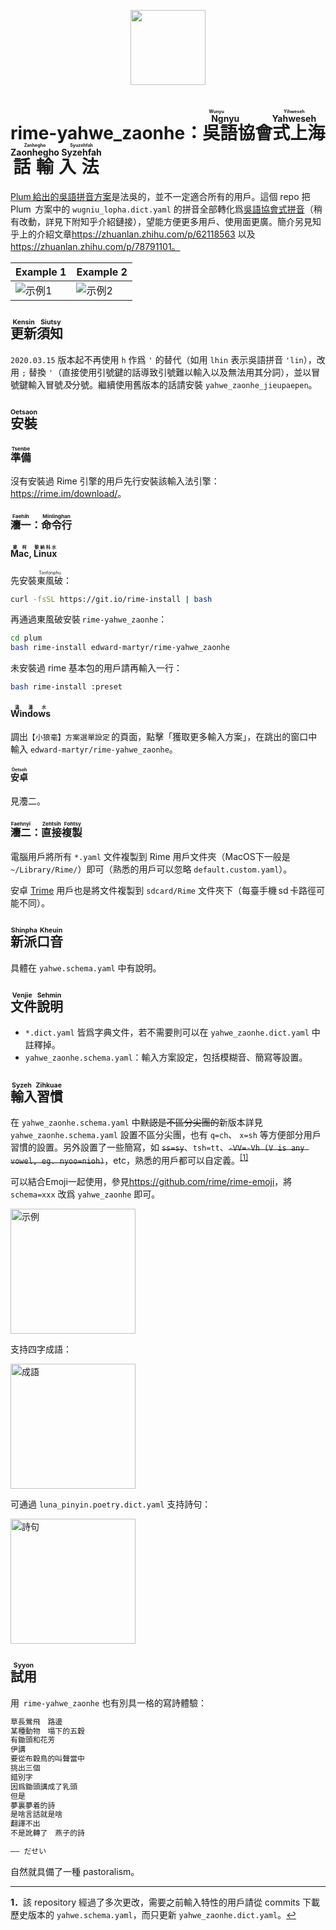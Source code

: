 <p align="center"><img src="https://cdn.jsdelivr.net/gh/edward-martyr/rime-yahwe_zaonhe@add3661/images/logo.svg?sanitize=true" height="120"/></p>

# rime-yahwe_zaonhe：<ruby>吳語協會式上海話輸入法<rt><ruby>Ngnyu<rt>Wunyu</ruby> <ruby>Yahweseh<rt>Yihweseh</ruby> <ruby>Zaonhegho<rt>Zanhegho</ruby> <ruby>Syzehfah<rt>Syuzehfah</ruby></ruby>

[Plum 給出的吳語拼音方案](<https://github.com/rime/rime-wugniu>)是法吳的，並不一定適合所有的用戶。這個 repo 把  Plum  方案中的 `wugniu_lopha.dict.yaml` 的拼音全部轉化爲[吳語協會式拼音](<http://wu-chinese.com/romanization/>)（稍有改動，詳見下附知乎介紹鏈接），望能方便更多用戶、使用面更廣。簡介另見知乎上的介紹文章<https://zhuanlan.zhihu.com/p/62118563> 以及 https://zhuanlan.zhihu.com/p/78791101。

| Example 1                         | Example 2                         |
| --------------------------------- | --------------------------------- |
| ![示例1](https://cdn.jsdelivr.net/gh/edward-martyr/rime-yahwe_zaonhe@add3661/images/gifsample2.gif) | ![示例2](https://cdn.jsdelivr.net/gh/edward-martyr/rime-yahwe_zaonhe@add3661/images/gifsample1.gif) |

## <ruby>更新須知<rt>Kensin Siutsy</ruby>

`2020.03.15` 版本起不再使用 `h` 作爲 `'` 的替代（如用 `lhin` 表示吳語拼音 `'lin`），改用 `;` 替換 `'`（直接使用引號鍵的話導致引號難以輸入以及無法用其分詞），並以冒號鍵輸入冒號*及*分號。繼續使用舊版本的話請安裝 `yahwe_zaonhe_jieupaepen`。

## <ruby>安裝<rt>Oetsaon</ruby>

### <ruby>準備<rt>Tsenbe</ruby>

沒有安裝過 Rime 引擎的用戶先行安裝該輸入法引擎：<https://rime.im/download/>。

### <ruby>灋一<rt>Faehih</ruby>：<ruby>命令行<rt>Minlinghan</ruby>

#### <ruby>Mac<rt>麥柯</ruby>, <ruby>Linux<rt>黎納科水</ruby>

先安裝<ruby>東風破<rt>Tonfonphu</ruby>：

```bash
curl -fsSL https://git.io/rime-install | bash
```

再通過東風破安裝 `rime-yahwe_zaonhe`：

```bash
cd plum
bash rime-install edward-martyr/rime-yahwe_zaonhe
```

未安裝過 rime 基本包的用戶請再輸入一行：

```bash
bash rime-install :preset 
```

#### <ruby>Windows<rt>溫濤水</ruby>

調出`【小狼毫】方案選單設定` 的頁面，點擊「獲取更多輸入方案」，在跳出的窗口中輸入 `edward-martyr/rime-yahwe_zaonhe`。

#### <ruby>安卓<rt>Oetsoh</ruby>

見灋二。

### <ruby>灋二<rt>Faehnyi</ruby>：<ruby>直接複製<rt>Zehtsih Fohtsy</ruby>

電腦用戶將所有 `*.yaml` 文件複製到 Rime 用戶文件夾（MacOS下一般是 `~/Library/Rime/`）即可（熟悉的用戶可以忽略 `default.custom.yaml`）。

安卓 [Trime](<http://osfans.github.io/trime/>) 用戶也是將文件複製到 `sdcard/Rime` 文件夾下（每臺手機 sd 卡路徑可能不同）。

## <ruby>新派口音<rt>Shinpha Kheuin</ruby>

具體在 `yahwe.schema.yaml` 中有說明。

## <ruby>文件說明<rt>Venjie Sehmin</ruby>

- `*.dict.yaml` 皆爲字典文件，若不需要則可以在 `yahwe_zaonhe.dict.yaml` 中註釋掉。
- `yahwe_zaonhe.schema.yaml`：輸入方案設定，包括模糊音、簡寫等設置。

## <ruby>輸入習慣<rt>Syzeh Zihkuae</ruby>

在 `yahwe_zaonhe.schema.yaml` 中~~默認是不區分尖團的~~新版本詳見 `yahwe_zaonhe.schema.yaml` 設置不區分尖團，也有 `q=ch`、 `x=sh` 等方便部分用戶習慣的設置。另外設置了一些簡寫，如 ~~`ss=sy`~~、`tsh=tt`、~~`-VV=-Vh (V is any vowel, eg. nyoo=nioh)`~~，etc，熟悉的用戶都可以自定義。<sup id="a1">[[1]](#f1)</sup>

可以結合Emoji一起使用，參見<https://github.com/rime/rime-emoji>，將 `schema=xxx` 改爲 `yahwe_zaonhe` 即可。

<img src="https://cdn.jsdelivr.net/gh/edward-martyr/rime-yahwe_zaonhe@add3661/images/emoji.png" alt="示例" height="200"/>

支持四字成語：

<img src="https://cdn.jsdelivr.net/gh/edward-martyr/rime-yahwe_zaonhe@add3661/images/chengyu.png" alt="成語" height="200"/>

可通過 `luna_pinyin.poetry.dict.yaml` 支持詩句：

<img src="https://cdn.jsdelivr.net/gh/edward-martyr/rime-yahwe_zaonhe@add3661/images/poetry.png" alt="詩句" height="200"/>

## <ruby>試用<rt>Syyon</ruby>

用  `rime-yahwe_zaonhe` 也有別具一格的寫詩體驗：

```txt
草長鶯飛　路邊 
某種動物　塌下的五穀 
有鋤頭和花芳 
伊講 
要從布穀鳥的叫聲當中 
挑出三個 
錯別字 
因爲鋤頭講成了乳頭 
但是 
夢裏夢着的詩 
是啥言話就是啥 
翻譯不出 
不是訛轉了　燕子的詩 

—— だせい
```

自然就具備了一種 pastoralism。

 <hr /> 

<b id="f1">1．</b>該 repository 經過了多次更改，需要之前輸入特性的用戶請從 commits 下載歷史版本的 `yahwe.schema.yaml`，而只更新 `yahwe_zaonhe.dict.yaml`。[↩](#a1)
